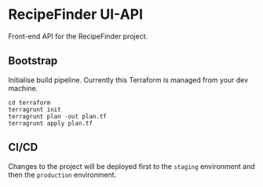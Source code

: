 # RecipeFinder UI-API

Front-end API for the RecipeFinder project.

## Bootstrap

Initialise build pipeline. Currently this Terraform is managed from your dev machine.

```
cd terraform
terragrunt init
terragrunt plan -out plan.tf
terragrunt apply plan.tf
```

## CI/CD

Changes to the project will be deployed first to the `staging` environment and then the `production` environment.
